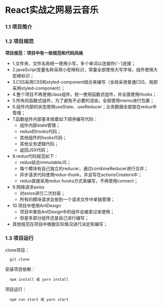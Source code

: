 # React实战之网易云音乐
### 1.1 项目简介

### 1.2 项目规范

**项目规范：项目中有一些规范和代码风格**

* 1.文件夹、文件名称统一使用小写，多个单词以连接符('-')连接；
* 2.javaScript变量名称采用小驼峰标识，常量全部使用大写字母，组件使用大驼峰标识；
* 3.CSS采用CSS和styled-component结合来编写（全局采用普通CSS、局部采用styled-component）；
* 4.整个项目不再使用class组件，统一使用函数式组件，并全面使用Hooks；
* 5.所有的函数式组件，为了避免不必要的渲染，全部使用memo进行包裹；
* 6.组件内部的状态使用useState、useReducer；业务数据全部放在redux中管理；
* 7.函数组件内部基本按着如下顺序编写代码：
  * 组件内部state管理；
  * redux的hooks代码；
  * 其他组件的hooks代码；
  * 其他业务逻辑代码；
  * 返回JSX代码；
* 8.redux代码规范如下：
  * redux结合immutableJS；
  * 每个模块有自己独立的reducer，通过combineReducer进行合并；
  * 异步请求代码使用redux-thunk，并且写在actionsCreators中；
  * redux直接采用redux hooks方式来编写，不再使用connect；
* 9.网络请求axios
  * 对axios进行二次封装；
  * 所有的模块请求会放到一个请求文件中单独管理；
* 10.项目中使用AntDesign
  * 项目中某些AntDesign中的组件会被拿过来使用；
  * 但是多部分组件还是自己进行编写；
* 其他规范在项目中根据实际情况进行决定和编写；



### 1.3 项目运行

clone项目：

```shell
  git clone 
```

安装项目依赖：

```shell
  npm install 或 yarn install
```

项目运行：

```shell
  npm run start 或 yarn start
```